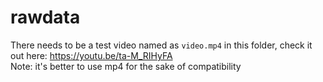 # rawdata
There needs to be a test video named as `video.mp4` in this folder, check it out here: https://youtu.be/ta-M_RIHyFA  
Note: it's better to use mp4 for the sake of compatibility
